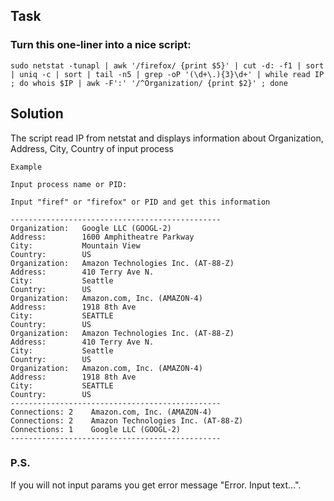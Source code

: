 ## Task

### Turn this one-liner into a nice script:
```
sudo netstat -tunapl | awk '/firefox/ {print $5}' | cut -d: -f1 | sort | uniq -c | sort | tail -n5 | grep -oP '(\d+\.){3}\d+' | while read IP ; do whois $IP | awk -F':' '/^Organization/ {print $2}' ; done
```

## Solution 

The script read IP from netstat and displays information about Organization, Address, City, Country of input process

```
Example

Input process name or PID:

Input "firef" or "firefox" or PID and get this information

-----------------------------------------------
Organization:   Google LLC (GOOGL-2)
Address:        1600 Amphitheatre Parkway
City:           Mountain View
Country:        US
Organization:   Amazon Technologies Inc. (AT-88-Z)
Address:        410 Terry Ave N.
City:           Seattle
Country:        US
Organization:   Amazon.com, Inc. (AMAZON-4)
Address:        1918 8th Ave
City:           SEATTLE
Country:        US
Organization:   Amazon Technologies Inc. (AT-88-Z)
Address:        410 Terry Ave N.
City:           Seattle
Country:        US
Organization:   Amazon.com, Inc. (AMAZON-4)
Address:        1918 8th Ave
City:           SEATTLE
Country:        US
-----------------------------------------------
Connections: 2    Amazon.com, Inc. (AMAZON-4)
Connections: 2    Amazon Technologies Inc. (AT-88-Z)
Connections: 1    Google LLC (GOOGL-2)
-----------------------------------------------
```
### P.S.

If you will not input params you get error message "Error. Input text...".
